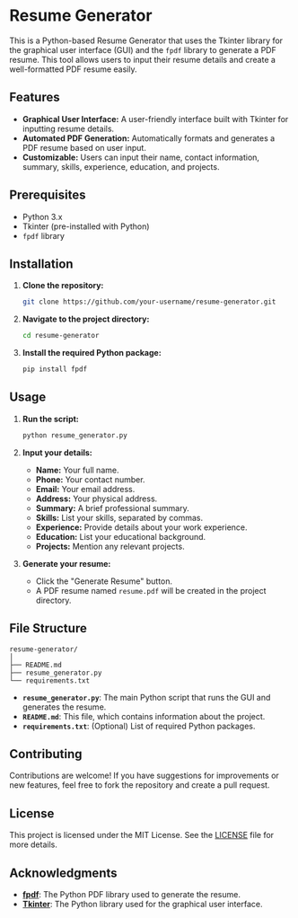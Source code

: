 
# Resume Generator

This is a Python-based Resume Generator that uses the Tkinter library for the graphical user interface (GUI) and the `fpdf` library to generate a PDF resume. This tool allows users to input their resume details and create a well-formatted PDF resume easily.

## Features

- **Graphical User Interface:** A user-friendly interface built with Tkinter for inputting resume details.
- **Automated PDF Generation:** Automatically formats and generates a PDF resume based on user input.
- **Customizable:** Users can input their name, contact information, summary, skills, experience, education, and projects.

## Prerequisites

- Python 3.x
- Tkinter (pre-installed with Python)
- `fpdf` library

## Installation

1. **Clone the repository:**

   ```bash
   git clone https://github.com/your-username/resume-generator.git
   ```

2. **Navigate to the project directory:**

   ```bash
   cd resume-generator
   ```

3. **Install the required Python package:**

   ```bash
   pip install fpdf
   ```

## Usage

1. **Run the script:**

   ```bash
   python resume_generator.py
   ```

2. **Input your details:**

   - **Name:** Your full name.
   - **Phone:** Your contact number.
   - **Email:** Your email address.
   - **Address:** Your physical address.
   - **Summary:** A brief professional summary.
   - **Skills:** List your skills, separated by commas.
   - **Experience:** Provide details about your work experience.
   - **Education:** List your educational background.
   - **Projects:** Mention any relevant projects.

3. **Generate your resume:**
   - Click the "Generate Resume" button.
   - A PDF resume named `resume.pdf` will be created in the project directory.

## File Structure

```
resume-generator/
│
├── README.md
├── resume_generator.py
└── requirements.txt
```

- **`resume_generator.py`**: The main Python script that runs the GUI and generates the resume.
- **`README.md`**: This file, which contains information about the project.
- **`requirements.txt`**: (Optional) List of required Python packages.

## Contributing

Contributions are welcome! If you have suggestions for improvements or new features, feel free to fork the repository and create a pull request.

## License

This project is licensed under the MIT License. See the [LICENSE](LICENSE) file for more details.

## Acknowledgments

- **[fpdf](https://pyfpdf.readthedocs.io/en/latest/)**: The Python PDF library used to generate the resume.
- **[Tkinter](https://docs.python.org/3/library/tkinter.html)**: The Python library used for the graphical user interface.

